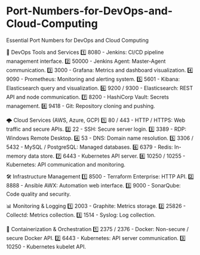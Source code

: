 # Port-Numbers-for-DevOps-and-Cloud-Computing
Essential Port Numbers for DevOps and Cloud Computing

🔧 DevOps Tools and Services
1️⃣ 8080 - Jenkins: CI/CD pipeline management interface.
2️⃣ 50000 - Jenkins Agent: Master-Agent communication.
3️⃣ 3000 - Grafana: Metrics and dashboard visualization.
4️⃣ 9090 - Prometheus: Monitoring and alerting system.
5️⃣ 5601 - Kibana: Elasticsearch query and visualization.
6️⃣ 9200 / 9300 - Elasticsearch: REST API and node communication.
7️⃣ 8200 - HashiCorp Vault: Secrets management.
8️⃣ 9418 - Git: Repository cloning and pushing.

🌩️ Cloud Services (AWS, Azure, GCP)
1️⃣ 80 / 443 - HTTP / HTTPS: Web traffic and secure APIs.
2️⃣ 22 - SSH: Secure server login.
3️⃣ 3389 - RDP: Windows Remote Desktop.
4️⃣ 53 - DNS: Domain name resolution.
5️⃣ 3306 / 5432 - MySQL / PostgreSQL: Managed databases.
6️⃣ 6379 - Redis: In-memory data store.
7️⃣ 6443 - Kubernetes API server.
8️⃣ 10250 / 10255 - Kubernetes: API communication and monitoring.

🛠️ Infrastructure Management
1️⃣ 8500 - Terraform Enterprise: HTTP API.
2️⃣ 8888 - Ansible AWX: Automation web interface.
3️⃣ 9000 - SonarQube: Code quality and security.

📊 Monitoring & Logging
1️⃣ 2003 - Graphite: Metrics storage.
2️⃣ 25826 - Collectd: Metrics collection.
3️⃣ 1514 - Syslog: Log collection.

🐳 Containerization & Orchestration
1️⃣ 2375 / 2376 - Docker: Non-secure / secure Docker API.
2️⃣ 6443 - Kubernetes: API server communication.
3️⃣ 10250 - Kubernetes kubelet API.

